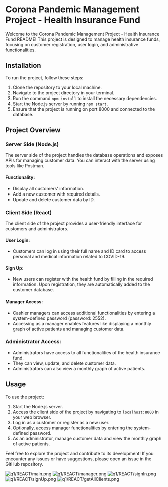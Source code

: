 # Corona Pandemic Management Project - Health Insurance Fund

Welcome to the Corona Pandemic Management Project - Health Insurance Fund README! This project is designed to manage health insurance funds, focusing on customer registration, user login, and administrative functionalities.

## Installation

To run the project, follow these steps:

1. Clone the repository to your local machine.
2. Navigate to the project directory in your terminal.
3. Run the command `npm install` to install the necessary dependencies.
4. Start the Node.js server by running `npm start`.
5. Ensure that the project is running on port 8000 and connected to the database.

## Project Overview

### Server Side (Node.js)

The server side of the project handles the database operations and exposes APIs for managing customer data. You can interact with the server using tools like Postman.

#### Functionality:
- Display all customers' information.
- Add a new customer with required details.
- Update and delete customer data by ID.

### Client Side (React)

The client side of the project provides a user-friendly interface for customers and administrators.

#### User Login:
- Customers can log in using their full name and ID card to access personal and medical information related to COVID-19.

#### Sign Up:
- New users can register with the health fund by filling in the required information. Upon registration, they are automatically added to the customer database.

#### Manager Access:
- Cashier managers can access additional functionalities by entering a system-defined password (password: 2552).
- Accessing as a manager enables features like displaying a monthly graph of active patients and managing customer data.

### Administrator Access:
- Administrators have access to all functionalities of the health insurance fund.
- They can view, update, and delete customer data.
- Administrators can also view a monthly graph of active patients.

## Usage

To use the project:
1. Start the Node.js server.
2. Access the client side of the project by navigating to `localhost:8000` in your web browser.
3. Log in as a customer or register as a new user.
4. Optionally, access manager functionalities by entering the system-defined password.
5. As an administrator, manage customer data and view the monthly graph of active patients.

Feel free to explore the project and contribute to its development! If you encounter any issues or have suggestions, please open an issue in the GitHub repository.

![q1/REACT/main.png](main.png)
![q1/REACT/manager.png](manager.png)
![q1/REACT/signIn.png](signIn.png)
![q1/REACT/signUp.png](signUp.png)
![q1/REACT/getAllClients.png](getAllClients.png)
